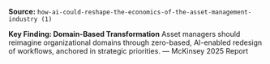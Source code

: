 **Source:** `how-ai-could-reshape-the-economics-of-the-asset-management-industry (1)`

**Key Finding: Domain-Based Transformation**
Asset managers should reimagine organizational domains through zero-based, AI-enabled redesign of workflows, anchored in strategic priorities. — McKinsey 2025 Report

